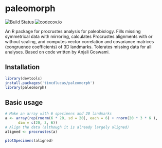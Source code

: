 paleomorph
==============

[![Build Status](https://travis-ci.org/timcdlucas/paleomorph.svg)](https://travis-ci.org/timcdlucas/paleomorph)
[![codecov.io](https://codecov.io/github/timcdlucas/paleomorph/coverage.svg?branch=master)](https://codecov.io/github/timcdlucas/paleomorph?branch=master)

An R package for procrustes analysis for paleobiology.
Fills missing symmetrical data with mirroring, calculates Procrustes alignments with or without scaling, and computes vector correlation and covariance matrices (congruence coefficients) of 3D landmarks. 
Tolerates missing data for all analyses. 
Based on code written by Anjali Goswami.


Installation
-------------

```r
library(devtools)
install.packages('timcdlucas/paleomorph')
library(paleomorph)
```





Basic usage
------------

```r
# Make an array with 6 specimens and 20 landmarks
a <- array(rep(rnorm(6 * 20, sd = 20), each = 6) + rnorm(20 * 3 * 6 ), 
      dim = c(20, 3, 6))
# Align the data (although it is already largely aligned)
aligned <- procrustes(a)

plotSpecimens(aligned)
```

